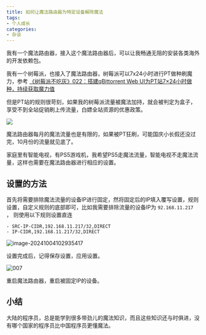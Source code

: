 ```yaml
---
title: 如何让魔法路由器为特定设备解除魔法
tags:
- 个人成长
categories:
- 杂谈
---
```




我有一个魔法路由器，接入这个魔法路由器后，可以让我畅通无阻的安装各类海外的开发依赖包。



我有一个树莓派，也接入了魔法路由器，树莓派可以7x24小时进行PT做种刷魔力，参考 [《树莓派不吃灰》022：搭建qBittorrent Web UI为PT站7×24小时做种，持续获取魔力值](https://v2fy.com/p/2023-10-13-17-53-40-qbit/)

但是PT站的规则很苛刻，如果我的树莓派流量被魔法加持，就会被判定为盒子，享受不到全站促销刷上传流量，白嫖全站资源的优惠政策。



![](https://cdn.fangyuanxiaozhan.com/assets/1727936909780DMkStTt1.png)



魔法路由器每月的魔法流量也是有限的，如果被PT狂刷，可能国庆小长假还没过完，10月份的流量就见底了。



家庭里有智能电视，有PS5游戏机，我希望PS5走魔法流量，智能电视不走魔法流量，这样也需要在魔法路由器进行相应的设置。



## 设置的方法

首先将需要排除魔法流量的设备IP进行固定，然将固定后的IP填入覆写设置，规则设置，自定义规则的底部即可，比如我需要排除流量的设备IP为 `92.168.11.217` ， 则使用以下规则设置直连



```
- SRC-IP-CIDR,192.168.11.217/32,DIRECT
- IP-CIDR,192.168.11.217/32,DIRECT
```



![image-20241004102935417](https://cdn.fangyuanxiaozhan.com/assets/1728008978905Ydd4D4F1.png)

设置完成后，记得保存设置，应用设置。

![007](https://cdn.fangyuanxiaozhan.com/assets/1727939690056WdYssifB.jpeg)

重启魔法路由器，重启被固定IP的设备。



## 小结

大陆的程序员，总是能学到很多带劲儿的魔法知识，而且这些知识还与时俱进，没有哪个国家的程序员比中国程序员更懂魔法。

